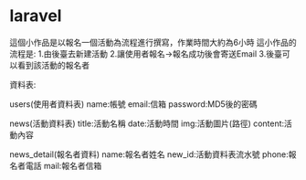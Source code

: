 # laravel
 這個小作品是以報名一個活動為流程進行撰寫，作業時間大約為6小時
 這小作品的流程是:
 1.由後臺去新建活動
 2.讓使用者報名->報名成功後會寄送Email
 3.後臺可以看到該活動的報名者
 
資料表:


users(使用者資料表)
name:帳號
email:信箱
password:MD5後的密碼

news(活動資料表)
title:活動名稱
date:活動時間
img:活動圖片(路徑)
content:活動內容

news_detail(報名者資料)
name:報名者姓名
new_id:活動資料表流水號
phone:報名者電話
mail:報名者信箱
